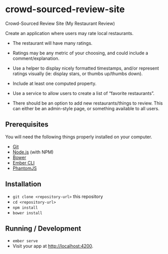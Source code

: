 # crowd-sourced-review-site

Crowd-Sourced Review Site (My Restaurant Review)

Create an application where users may rate local restaurants.

* The restaurant will have many ratings.

* Ratings may be any metric of your choosing, and could include a comment/explanation.

* Use a helper to display nicely formatted timestamps, and/or represent ratings visually (ie: display stars, or thumbs up/thumbs down).

* Include at least one computed property.

* Use a service to allow users to create a list of “favorite restaurants”.

* There should be an option to add new restaurants/things to review. This can either be an admin-style page, or something available to all users.


## Prerequisites

You will need the following things properly installed on your computer.

* [Git](https://git-scm.com/)
* [Node.js](https://nodejs.org/) (with NPM)
* [Bower](https://bower.io/)
* [Ember CLI](https://ember-cli.com/)
* [PhantomJS](http://phantomjs.org/)

## Installation

* `git clone <repository-url>` this repository
* `cd <repository-url>`
* `npm install`
* `bower install`

## Running / Development

* `ember serve`
* Visit your app at [http://localhost:4200](http://localhost:4200).
